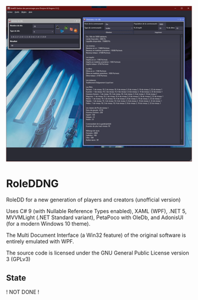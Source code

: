 <img src="preview.png"/>

# RoleDDNG

RoleDD for a new generation of players and creators (unofficial version)

Uses C# 9 (with Nullable Reference Types enabled), XAML (WPF), .NET 5, MVVMLight (.NET Standard variant), PetaPoco with OleDb, and AdonisUI (for a modern Windows 10 theme).

The Multi Document Interface (a Win32 feature) of the original software is entirely emulated with WPF.

The source code is licensed under the GNU General Public License version 3 (GPLv3)

## State

! NOT DONE !
